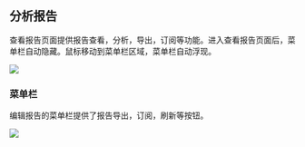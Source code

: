 ## 分析报告 ##
查看报告页面提供报告查看，分析，导出，订阅等功能。进入查看报告页面后，菜单栏自动隐藏。鼠标移动到菜单栏区域，菜单栏自动浮现。

![](//mc.qcloudimg.com/static/img/4d146c1af0b06d31fc97e5031e4b7be4/image.png)

### 菜单栏

编辑报告的菜单栏提供了报告导出，订阅，刷新等按钮。

![](//mc.qcloudimg.com/static/img/51d7a8b647fffdd2d0e24b31b1ce8ab0/image.png)
